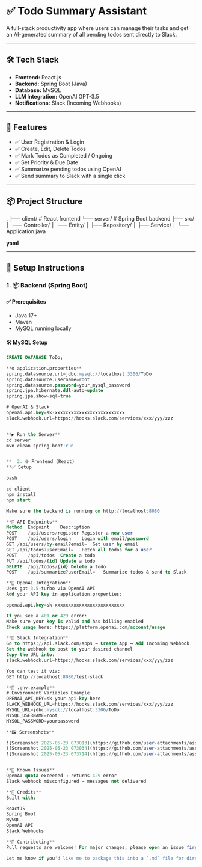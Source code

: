 # ✅ Todo Summary Assistant

A full-stack productivity app where users can manage their tasks and get an AI-generated summary of all pending todos sent directly to Slack.

---

## 🛠️ Tech Stack

- **Frontend:** React.js
- **Backend:** Spring Boot (Java)
- **Database:** MySQL
- **LLM Integration:** OpenAI GPT-3.5
- **Notifications:** Slack (Incoming Webhooks)

---

## 🚀 Features

- ✅ User Registration & Login
- ✅ Create, Edit, Delete Todos
- ✅ Mark Todos as Completed / Ongoing
- ✅ Set Priority & Due Date
- ✅ Summarize pending todos using OpenAI
- ✅ Send summary to Slack with a single click

---

## 📦 Project Structure
.
├── client/ # React frontend
└── server/ # Spring Boot backend
├── src/
│ ├── Controller/
│ ├── Entity/
│ ├── Repository/
│ ├── Service/
│ └── Application.java

**yaml**

---

## 🔧 Setup Instructions

### 1. 📦 Backend (Spring Boot)

#### ✅ Prerequisites
- Java 17+
- Maven
- MySQL running locally

#### 🛠️ MySQL Setup

```sql
CREATE DATABASE ToDo;

**⚙️ application.properties**
spring.datasource.url=jdbc:mysql://localhost:3306/ToDo
spring.datasource.username=root
spring.datasource.password=your_mysql_password
spring.jpa.hibernate.ddl-auto=update
spring.jpa.show-sql=true

# OpenAI & Slack
openai.api.key=sk-xxxxxxxxxxxxxxxxxxxxxxxxxx
slack.webhook.url=https://hooks.slack.com/services/xxx/yyy/zzz


**▶️ Run the Server**
cd server
mvn clean spring-boot:run


**  2. 🌐 Frontend (React)
**✅ Setup

bash

cd client
npm install
npm start

Make sure the backend is running on http://localhost:8080

**📡 API Endpoints**
Method	Endpoint	Description
POST	/api/users/register	Register a new user
POST	/api/users/login	Login with email/password
GET	/api/users/by-email?email=	Get user by email
GET	/api/todos?userEmail=	Fetch all todos for a user
POST	/api/todos	Create a todo
PUT	/api/todos/{id}	Update a todo
DELETE	/api/todos/{id}	Delete a todo
POST	/api/summarize?userEmail=	Summarize todos & send to Slack

**🤖 OpenAI Integration**
Uses gpt-3.5-turbo via OpenAI API
Add your API key in application.properties:

openai.api.key=sk-xxxxxxxxxxxxxxxxxxxxxxxxxx

If you see a 401 or 429 error:
Make sure your key is valid and has billing enabled
Check usage here: https://platform.openai.com/account/usage

**💬 Slack Integration**
Go to https://api.slack.com/apps → Create App → Add Incoming Webhook
Set the webhook to post to your desired channel
Copy the URL into:
slack.webhook.url=https://hooks.slack.com/services/xxx/yyy/zzz

You can test it via:
GET http://localhost:8080/test-slack

**📁 .env.example**
# Environment Variables Example
OPENAI_API_KEY=sk-your-api-key-here
SLACK_WEBHOOK_URL=https://hooks.slack.com/services/xxx/yyy/zzz
MYSQL_URL=jdbc:mysql://localhost:3306/ToDo
MYSQL_USERNAME=root
MYSQL_PASSWORD=yourpassword

**🖼️ Screenshots**

![Screenshot 2025-05-23 073013](https://github.com/user-attachments/assets/9ec68082-475c-4aff-a11f-86d13fdc40c9)
![Screenshot 2025-05-23 073034](https://github.com/user-attachments/assets/9e42a920-7b9b-4a6e-8a78-7ddbbbd094ab)
![Screenshot 2025-05-23 073714](https://github.com/user-attachments/assets/b4cbd0cf-bbbf-47df-b285-b7d6becb4954)


**🧠 Known Issues**
OpenAI quota exceeded → returns 429 error
Slack webhook misconfigured → messages not delivered

**🙌 Credits**
Built with:

ReactJS
Spring Boot
MySQL
OpenAI API
Slack Webhooks

**🤝 Contributing**
Pull requests are welcome! For major changes, please open an issue first to discuss your ideas.

Let me know if you'd like me to package this into a `.md` file for direct upload to your repo!
